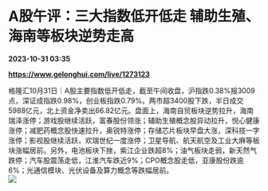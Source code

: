 # A股午评：三大指数低开低走 辅助生殖、海南等板块逆势走高

**2023-10-31 03:35**

**https://www.gelonghui.com/live/1273123**

格隆汇10月31日｜A股主要指数低开低走，截至午间收盘，沪指跌0.38%报3009点，深证成指跌0.98%，创业板指跌0.79%。两市超3400股下跌，半日成交5988亿元，北上资金净卖出66.82亿元。盘面上，海南自贸板块逆势拉升，海南瑞泽涨停；游戏股继续活跃，富春股份领涨；辅助生殖概念股异动拉升，悦心健康涨停；减肥药概念股快速拉升，奥锐特涨停；存储芯片板块早盘大涨，深科技一字涨停；影视股继续活跃，欢瑞世纪一度涨停；卫星导航、航天航空及工业大麻等板块涨幅居前。另外，电池板块下挫，紫江企业跌超8%；油气板块走弱，新天然气跌停；汽车股震荡走低，江淮汽车跌近9%；CPO概念股走低，亚康股份跌逾6%；光通信模块、光伏设备及算力概念等跌幅居前。  
![](https://img5.gelonghui.com/live/62707-71aa27f5-033d-4a53-a4f3-5f1e88b64fe7.jpg)